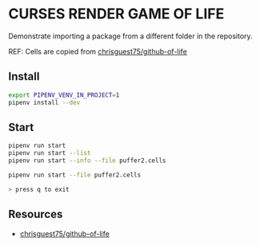 # CURSES RENDER GAME OF LIFE

Demonstrate importing a package from a different folder in the repository.  

REF: Cells are copied from [chrisguest75/github-of-life](https://github.com/chrisguest75/github-of-life)  

## Install

```sh
export PIPENV_VENV_IN_PROJECT=1
pipenv install --dev
```

## Start

```sh
pipenv run start
pipenv run start --list 
pipenv run start --info --file puffer2.cells

pipenv run start --file puffer2.cells

> press q to exit
```

## Resources

* [chrisguest75/github-of-life](https://github.com/chrisguest75/github-of-life)  
